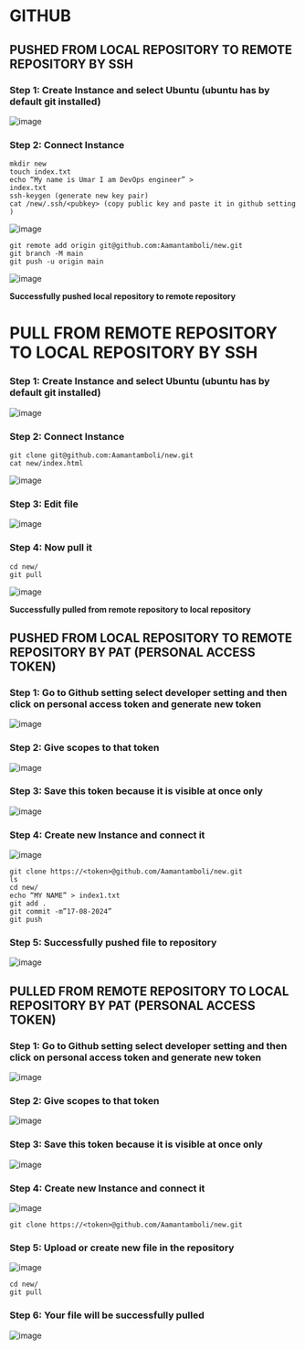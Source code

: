<h1>GITHUB</h1>
<h2>PUSHED FROM LOCAL REPOSITORY TO REMOTE REPOSITORY BY SSH</h2>
<h3>Step 1: Create Instance and select Ubuntu (ubuntu has by default git installed)</h3>

![image](https://github.com/user-attachments/assets/7edece00-5e62-49fe-a08e-a0357ee02b39)

<h3>Step 2: Connect Instance</h3>

```
mkdir new
touch index.txt
echo “My name is Umar I am DevOps engineer” >                 
index.txt
ssh-keygen (generate new key pair)
cat /new/.ssh/<pubkey> (copy public key and paste it in github setting )
```

![image](https://github.com/user-attachments/assets/de1ff5ff-7428-42c9-99fc-40d2494839b5)

```
git remote add origin git@github.com:Aamantamboli/new.git
git branch -M main
git push -u origin main
```

![image](https://github.com/user-attachments/assets/835560b8-bab4-4d5f-8996-a709e858914d)

**Successfully pushed local repository to remote repository**

<h1>PULL FROM REMOTE REPOSITORY TO LOCAL REPOSITORY BY SSH</h1>
<h3>Step 1: Create Instance and select Ubuntu (ubuntu has by default git installed)</h3>

![image](https://github.com/user-attachments/assets/e24253d9-e80a-4c8d-b11f-830c2eee76a3)

<h3>Step 2: Connect Instance</h3>

```
git clone git@github.com:Aamantamboli/new.git
cat new/index.html
```

![image](https://github.com/user-attachments/assets/3eb03dd8-3fe4-4034-b2f6-876e547337c7)

<h3>Step 3: Edit file </h3>

![image](https://github.com/user-attachments/assets/72194bf1-ecbf-4eaa-8109-3d716777ccb3)

<h3>Step 4: Now pull it</h3>

```
cd new/
git pull 
```

![image](https://github.com/user-attachments/assets/82cbe144-6e4e-48ba-8514-bf37cea4ec8f)

**Successfully pulled from remote repository to local repository**

<h2>PUSHED FROM LOCAL REPOSITORY TO REMOTE REPOSITORY BY PAT (PERSONAL ACCESS TOKEN)</h2>
<h3>Step 1: Go to Github setting select developer setting and then click on personal access token and generate new token</h3>

![image](https://github.com/user-attachments/assets/958c23ad-84be-4890-a52a-7973865cb226)

<h3>Step 2: Give scopes to that token </h3>

![image](https://github.com/user-attachments/assets/ce927b46-d1e5-4bd9-90d1-0788c12b9b11)

<h3>Step 3: Save this token because it is visible at once only </h3>

![image](https://github.com/user-attachments/assets/8b6c5ffe-c85c-4eb3-be40-18e2b4c91a3e)

<h3>Step 4: Create new Instance and connect it </h3>

![image](https://github.com/user-attachments/assets/afe8adf3-0d16-4185-8bd8-e39e9cb175cd)

```
git clone https://<token>@github.com/Aamantamboli/new.git
ls
cd new/
echo “MY NAME” > index1.txt
git add .
git commit -m”17-08-2024” 
git push 
```

<h3>Step 5: Successfully pushed file to repository</h3>

![image](https://github.com/user-attachments/assets/75490363-0ca5-41c6-82ab-63df3c798b44)

<h2>PULLED FROM REMOTE REPOSITORY TO LOCAL REPOSITORY BY PAT (PERSONAL ACCESS TOKEN)</h2>
<h3>Step 1: Go to Github setting select developer setting and then click on personal access token and generate new token</h3>

![image](https://github.com/user-attachments/assets/d429631d-0aef-4d9d-9a0d-4dc19c3ba414)

<h3>Step 2: Give scopes to that token </h3>

![image](https://github.com/user-attachments/assets/6c749704-11d5-413f-8cca-cdc0508164df)

<h3>Step 3: Save this token because it is visible at once only </h3>

![image](https://github.com/user-attachments/assets/a842a45e-c558-484b-b8ee-c983d4750685)

<h3>Step 4: Create new Instance and connect it </h3>

![image](https://github.com/user-attachments/assets/d9015f7b-35ce-45c0-a32f-29bcffada6a6)

```
git clone https://<token>@github.com/Aamantamboli/new.git
```

<h3>Step 5: Upload or create new file in the repository </h3>

![image](https://github.com/user-attachments/assets/bfdda766-4852-4c7d-ad4c-e8ca92695042)

```
cd new/
git pull
```
<h3>Step 6: Your file will be successfully pulled</h3>

![image](https://github.com/user-attachments/assets/cb75fe7d-3a44-4052-a2f1-ade463eb8cbd)
